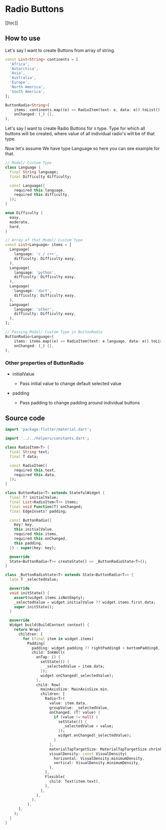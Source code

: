 # Radio Buttons

[[toc]]

## How to use

Let's say I want to create Buttons from array of string.

```dart
const List<String> continents = [
  'Africa',
  'Antarctica',
  'Asia',
  'Australia',
  'Europe',
  'North America',
  'South America',
];
```

```dart
ButtonRadio<String>(
    items: continents.map((e) => RadioItem(text: e, data: e)).toList(),
    onChanged: (_) {},
),
```

Let's say I want to create Radio Buttons for `X` type. Type for which all buttons will be created, where value of all individual radio's will be of that type.

Now let's assume We have type Language so here you can see example for that.


```dart
// Model/ Custom Type
class Language {
  final String language;
  final Difficulty difficulty;

  const Language({
    required this.language,
    required this.difficulty,
  });
}

enum Difficulty {
  easy,
  moderate,
  hard,
}
```

```dart
// Array of that Model/ Custom Type
const List<Language> items = [
  Language(
    language: 'c / c++',
    difficulty: Difficulty.easy,
  ),
  Language(
    language: 'python',
    difficulty: Difficulty.easy,
  ),
  Language(
    language: 'dart',
    difficulty: Difficulty.easy,
  ),
  Language(
    language: 'other',
    difficulty: Difficulty.easy,
  ),
];
```

```dart
// Passing Model/ Custom Type in ButtonRadio 
ButtonRadio<Language>(
    items: items.map((e) => RadioItem(text: e.language, data: e)).toList(),
    onChanged: (_) {},
),
```

### Other properties of ButtonRadio

- initialValue
    - Pass initial value to change default selected value

- padding
    - Pass padding to change padding around individual buttons

## Source code

```dart
import 'package:flutter/material.dart';

import '../../helpers/constants.dart';

class RadioItem<T> {
  final String text;
  final T data;

  const RadioItem({
    required this.text,
    required this.data,
  });
}

class ButtonRadio<T> extends StatefulWidget {
  final T? initialValue;
  final List<RadioItem<T>> items;
  final void Function(T) onChanged;
  final EdgeInsets? padding;

  const ButtonRadio({
    Key? key,
    this.initialValue,
    required this.items,
    required this.onChanged,
    this.padding,
  }) : super(key: key);

  @override
  State<ButtonRadio<T>> createState() => _ButtonRadioState<T>();
}

class _ButtonRadioState<T> extends State<ButtonRadio<T>> {
  late T _selectedValue;

  @override
  void initState() {
    assert(widget.items.isNotEmpty);
    _selectedValue = widget.initialValue ?? widget.items.first.data;
    super.initState();
  }

  @override
  Widget build(BuildContext context) {
    return Wrap(
      children: [
        for (final item in widget.items)
          Padding(
            padding: widget.padding ?? rightPadding8 + bottomPadding8,
            child: InkWell(
              onTap: () {
                setState(() {
                  _selectedValue = item.data;
                });
                widget.onChanged(_selectedValue);
              },
              child: Row(
                mainAxisSize: MainAxisSize.min,
                children: [
                  Radio<T>(
                    value: item.data,
                    groupValue: _selectedValue,
                    onChanged: (T? value) {
                      if (value != null) {
                        setState(() {
                          _selectedValue = value;
                        });
                        widget.onChanged(_selectedValue);
                      }
                    },
                    materialTapTargetSize: MaterialTapTargetSize.shrinkWrap,
                    visualDensity: const VisualDensity(
                      horizontal: VisualDensity.minimumDensity,
                      vertical: VisualDensity.minimumDensity,
                    ),
                  ),
                  Flexible(
                    child: Text(item.text),
                  ),
                ],
              ),
            ),
          ),
      ],
    );
  }
}
```
